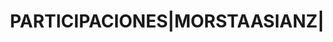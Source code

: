 ---
layout: asset
title: PARTICIPACIONES|MORSTAASIANZ|                               
isin: LU0360480692
---